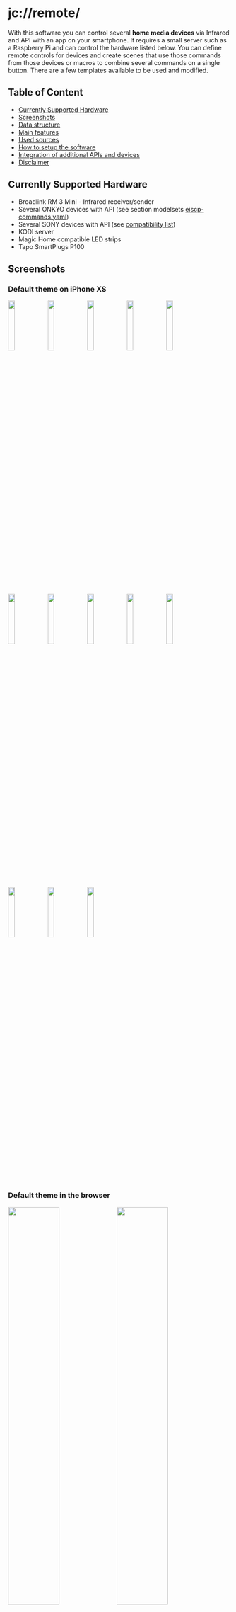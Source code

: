 # jc://remote/

With this software you can control several **home media devices** via Infrared and API with an app on your smartphone.
It requires a small server such as a Raspberry Pi and can control the hardware listed below. 
You can define remote controls for devices and create scenes that use those commands from 
those devices or macros to combine several commands on a single button. 
There are a few templates available to be used and modified.

## Table of Content

- [Currently Supported Hardware](#supported-hardware)
- [Screenshots](#screenshots)
- [Data structure](#data-structure)
- [Main features](#main-feature)
- [Used sources](#used-sources)
- [How to setup the software](#how-to-setup-the-software)
- [Integration of additional APIs and devices](#integration-of-additional-apis-and-devices)
- [Disclaimer](#disclaimer)


## Currently Supported Hardware

* Broadlink RM 3 Mini - Infrared receiver/sender
* Several ONKYO devices with API (see section modelsets [eiscp-commands.yaml](https://github.com/miracle2k/onkyo-eiscp/blob/master/eiscp-commands.yaml))
* Several SONY devices with API (see [compatibility list](https://github.com/alexmohr/sonyapilib#compatibility-list))
* KODI server
* Magic Home compatible LED strips 
* Tapo SmartPlugs P100

## Screenshots

### Default theme on iPhone XS

<img src="./docs/remote_iphone_default_01.PNG" width="17%"> 
<img src="./docs/remote_iphone_default_02.PNG" width="17%">
<img src="./docs/remote_iphone_default_03.PNG" width="17%"> 
<img src="./docs/remote_iphone_default_04.PNG" width="17%">
<img src="./docs/remote_iphone_15.PNG" width="17%">
<img src="./docs/remote_iphone_14.PNG" width="17%">
<img src="./docs/remote_iphone_default_05.PNG" width="17%"> 
<img src="./docs/remote_iphone_default_06.PNG" width="17%">
<img src="./docs/remote_iphone_default_07.PNG" width="17%"> 
<img src="./docs/remote_iphone_default_08.PNG" width="17%">
<img src="./docs/remote_iphone_default_09.PNG" width="17%"> 
<img src="./docs/remote_iphone_default_10.PNG" width="17%">
<img src="./docs/remote_iphone_default_11.PNG" width="17%"> 

### Default theme in the browser

<img src="./docs/remote_browser_01.png" width="48%"> 
<img src="./docs/remote_browser_03.png" width="48%">

### Dark theme on iPhone XS

<img src="./docs/remote_iphone_01.PNG" width="17%"> 
<img src="./docs/remote_iphone_11.PNG" width="17%"> 
<img src="./docs/remote_iphone_02.PNG" width="17%">
<img src="./docs/remote_iphone_03.PNG" width="17%"> 
<img src="./docs/remote_iphone_05.PNG" width="17%"> 
<img src="./docs/remote_iphone_04.PNG" width="17%">
<img src="./docs/remote_iphone_07.PNG" width="17%">
<img src="./docs/remote_iphone_06.PNG" width="17%">
<img src="./docs/remote_iphone_09.PNG" width="17%"> 
<img src="./docs/remote_iphone_08.PNG" width="17%">

### Information and Settings on iPhone XS

<img src="./docs/remote_iphone_16.PNG" width="17%">
<img src="./docs/remote_iphone_17.PNG" width="17%">
<img src="./docs/remote_iphone_18.PNG" width="17%">

### Edit mode on iPhone XS

<img src="./docs/remote_edit_iphone_01.PNG" width="17%"> 
<img src="./docs/remote_edit_iphone_02.PNG" width="17%">
<img src="./docs/remote_edit_iphone_03.PNG" width="17%"> 
<img src="./docs/remote_edit_iphone_04.PNG" width="17%">
<img src="./docs/remote_edit_iphone_05.PNG" width="17%"> 
<img src="./docs/remote_edit_iphone_06.PNG" width="17%">
<img src="./docs/remote_edit_iphone_07.PNG" width="17%"> 


### Edit mode in the browser

<img src="./docs/remote_browser_edit_01.png" width="48%"> 
<img src="./docs/remote_browser_edit_02.png" width="48%">
<img src="./docs/remote_browser_edit_03.png" width="48%">

## Data structure

* [Description of data and configuration files](data/README.md)

## Main features

### App v2.9 / Server v2.3 (in progress)

* directly view and execute API commands for devices in edit mode
* edit interface configuration via app
* simplify server configuration (.env), code refactoring, improve logging

### App v2.8 / Server v2.1

* toggles to switch on and off devices
* power toggles in scene remotes to switch on/off a power socket for the scene
* optimized UX for editing mode
* moved scene macro editing to the scene remotes
* define automatic "switch off time" for IR devices in config files

### App v2.7 / Server v2.0

* add remote control for LED strips compatible with MagicHome
* add remote control for Tapo SmartPlugs
* add slider and color-picker for remotes
* stabilize API connections
* optimize logging and add error handling for JSON files

### App v2.6 / Server v1.9

* send text input to API for KODI API
* integrate jc://modules/ as sub-module
* integrate jc://app-framework / as sub-module
* Optimize data structure (sample data files, productive files ignored by git)

### App v2.5 / Server v1.9

* add/edit/delete device remote controls via web-client
* add/edit/delete scene remote controls via web-client
* edit remote layouts including preview in the browser
* API for Sony devices (sonyapilib)
* optimized UI (e.g. menu)

### App v2.4 / Server v1.8

* stabled app and API connection incl. better performance
* integrated volume slider
* smaller UI optimizations
* start script including update from GitHub
* cleaned up code

### App v2.3 / Server v1.7

* control devices via API (Onkyo-API, KODI)
* create and edit remote controls for devices (initial)
* record IR commands for devices
* record status for devices controlled via IR (not a direct API)
* read information for devices via API
* light / dark theme based on device preset (Safari)
* basic automatic tests (check data format, check server API requests, check Onky API)
* docker environment for app and server incl. central configuration for multiple stages
* definition of devices and scenes based on a set of JSON files

### App & Server v1.x

* remote control for devices
* remote control for scenes incl. macros
* control devices via IR sender/receiver (Broadlink RM3 Mini)

## Used sources

Many thanks to the authors ...
  
* [BlackBeanControl](https://github.com/davorf/BlackBeanControl)
* [eiscp-onkyo](https://github.com/miracle2k/onkyo-eiscp)
* [KodiJson](https://github.com/jcsaaddupuy/python-kodijson)
* [SonyApiLib](https://https://github.com/alexmohr/sonyapilib)
* [MagicHome API](https://github.com/adamkempenich/magichome-python)
* [PyP100 API](https://github.com/fishbigger/TapoP100)
* Free icons and images: https://icon-icons.com/, https://www.freeicons.io/, https://www.flaticon.com/, https://icons8.com/, https://unsplash.com/

Own included modules:

* [jc://modules/](https://github.com/jc-prg/modules)
* [jc://app-framework/](https://github.com/jc-prg/app-framework)


## How to setup the software

### Prerequisites

In order to use jc://remote/ as it is, the following software must be installed:

1. git
2. docker, docker-compose


### How to install, configure and run the software

1. Clone this repository and the modules

    ```bash
    $ git clone https://github.com/jc-prg/remote.git
    $ git submodule update --init
    $ cd remote
    ```

2. Change settings: [sample.config_prod](./config/sample.config_prod)

    ```bash
    $ cp sample.env .env
    $ nano .env              # modify configuration for your needs
    ```

3. Install sample remote controls

    ```bash
    $ cd data/_sample
    $ ./install-config
    $ cd ../..
    ```

4. Build and start via docker-compose ..

    ```bash
    $ docker-compose build
    $ sudo ./start start
    ```

5. Open in browser depending on your settings, e.g., http://localhost:81/

6. To start automatically add the following line to your /etc/rc.local

    ```bash
    /<your_path_to_remote>/start start
    ```

7. Update from Github (works, if configuration file has not changed)

    ```bash
    $ sudo ./start update
    ```

8. Additional options are available in the start script

    ```bash
    $ sudo ./start update
    ```

## Integration of additional APIs and devices

Additional APIs can be added with a little effort if an API source written in Python is available. 
Find additional information [how to integrate APIs here](server/interfaces/README.md).

## Disclaimer

This is a private crafting project. Feel free to try out and improve ... and stay tuned.

